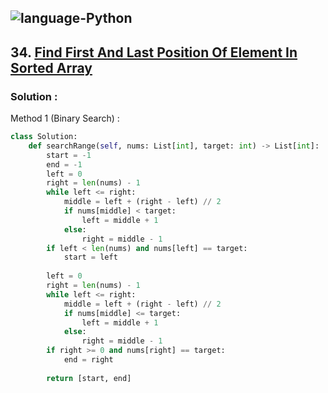 ![language-Python](https://img.shields.io/badge/%20-Python-ffd43b?style=for-the-badge&logo=PYTHON)
---

## 34. [Find First And Last Position Of Element In Sorted Array](https://leetcode.com/problems/search-in-rotated-sorted-array)

### Solution :

Method 1 (Binary Search) :
```python
class Solution:
    def searchRange(self, nums: List[int], target: int) -> List[int]:
        start = -1
        end = -1
        left = 0
        right = len(nums) - 1
        while left <= right:
            middle = left + (right - left) // 2
            if nums[middle] < target:
                left = middle + 1
            else:
                right = middle - 1
        if left < len(nums) and nums[left] == target:
            start = left
        
        left = 0
        right = len(nums) - 1
        while left <= right:
            middle = left + (right - left) // 2
            if nums[middle] <= target:
                left = middle + 1
            else:
                right = middle - 1
        if right >= 0 and nums[right] == target:
            end = right
        
        return [start, end]
```
